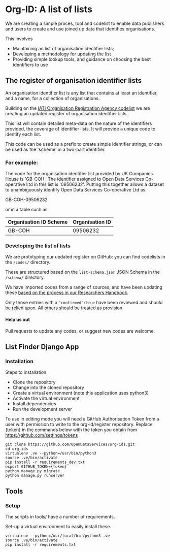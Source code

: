 # Org-ID: A list of lists

We are creating a simple proces, tool and codelist to enable data publishers and users to create and use joined up data that identifies organisations. 

This involves

* Maintaining an list of organisation identifier lists;
* Developing a methodology for updating the list
* Providing simple lookup tools, and guidance on choosing the best identifiers to use

## The register of organisation identifier lists

An organisation identifier list is any list that contains at least an identifier, and a name, for a collection of organisations. 

Building on the [IATI Organisation Registration Agency codelist](http://iatistandard.org/202/codelists/OrganisationRegistrationAgency/) we are creating an updated register of organisation identifier lists.

This list will contain detailed meta-data on the nature of the identifiers provided, the coverage of identifier lists. It will provide a unique code to identify each list. 

This code can be used as a prefix to create simple identifier strings, or can be used as the 'scheme' in a two-part identifier.

### For example:

The code for the organisation identifier list provided by UK Companies House is 'GB-COH'. The identifier assigned to Open Data Services Co-operative Ltd in this list is '09506232'. Putting this together allows a dataset to unambiguously identify Open Data Services Co-operative Ltd as:

GB-COH-09506232 

or in a table such as:

| Organisation ID Scheme | Organisation ID |
|------------------------|-----------------|
| GB-COH                 | 09506232        |

### Developing the list of lists

We are prototyping our updated register on GitHub: you can find codelists in the ```/codes/``` directory.

These are structured based on the ```list-schema.json``` JSON Schema in the ```/schema/``` directory. 

We have imported codes from a range of sources, and have been updating these [based on the process in our Researchers Handbook](https://docs.google.com/document/d/1lkLjHxXaH9GuAR_g-pv9Qru28f1EeOMZtwXduVboMa4/edit#).

Only those entries with a ```"confirmed":true``` have been reviewed and should be relied upon. All others should be treated as provision.

#### Help us out

Pull requests to update any codes, or suggest new codes are welcome. 


## List Finder Django App

### Installation
Steps to installation:

* Clone the repository
* Change into the cloned repository
* Create a virtual environment (note this application uses python3)
* Activate the virtual environment
* Install dependencies
* Run the development server

To use in editing mode you will need a GitHub Authorisation Token from a user with permission to write to the org-id/register repository. Replace {token} in the commands below with the token you obtain from https://github.com/settings/tokens 

```
git clone https://github.com/OpenDataServices/org-ids.git
cd org-ids
virtualenv .ve --python=/usr/bin/python3
source .ve/bin/activate
pip install -r requirements_dev.txt
export GITHUB_TOKEN={token}
python manage.py migrate
python manage.py runserver
```


## Tools

### Setup 

The scripts in tools/ have a number of requirements. 

Set-up a virtual environment to easily install these. 

```
virtualenv --python=/usr/local/bin/python3 .ve
source .ve/bin/activate
pip install -r requirements.txt
```
